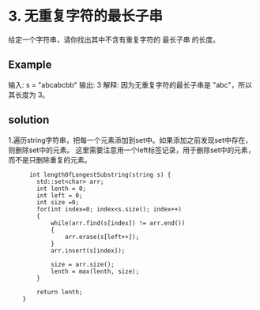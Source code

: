 # 3. 无重复字符的最长子串
给定一个字符串，请你找出其中不含有重复字符的 最长子串 的长度。
## Example
输入: s = "abcabcbb"
输出: 3 
解释: 因为无重复字符的最长子串是 "abc"，所以其长度为 3。

## solution
1.遍历string字符串，把每一个元素添加到set中。如果添加之前发现set中存在，则删除set中的元素。
  这里需要注意用一个left标签记录，用于删除set中的元素，而不是只删除重复的元素。
``` 
      int lengthOfLongestSubstring(string s) {
        std::set<char> arr;
        int lenth = 0;
        int left = 0;
        int size =0;
        for(int index=0; index<s.size(); index++)
        {
            while(arr.find(s[index]) != arr.end())
            {
                arr.erase(s[left++]);
            }
            arr.insert(s[index]);

            size = arr.size();
            lenth = max(lenth, size);
        }

        return lenth;
    }
```